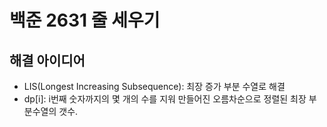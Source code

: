 # 백준 2631 줄 세우기

## 해결 아이디어

- LIS(Longest Increasing Subsequence): 최장 증가 부분 수열로 해결
- dp\[i\]: i번째 숫자까지의 몇 개의 수를 지워 만들어진 오름차순으로 정렬된 최장 부분수열의 갯수.